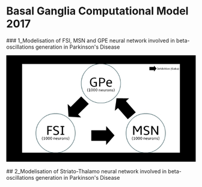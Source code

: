 # Basal Ganglia Computational Model 2017

### 1_Modelisation of FSI, MSN and GPE neural network involved in beta-oscillations generation in Parkinson's Disease

![](Quicktry.jpg)

## 2_Modelisation of Striato-Thalamo neural network involved in beta-oscillations generation in Parkinson's Disease
